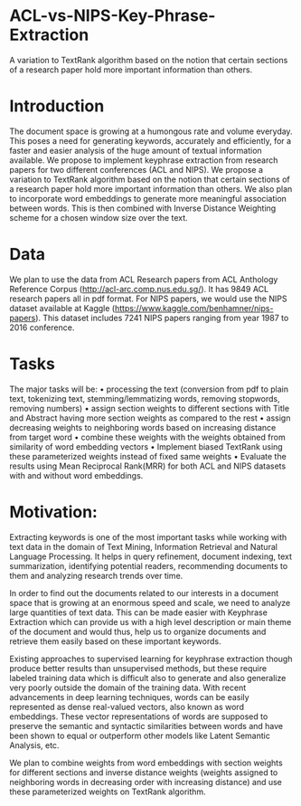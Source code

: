 # ACL-vs-NIPS-Key-Phrase-Extraction
A variation to TextRank algorithm based on the notion that certain sections of a research paper hold more important information than others.

# Introduction
The document space is growing at a humongous rate and volume everyday. This
poses a need for generating keywords, accurately and efficiently, for a faster and
easier analysis of the huge amount of textual information available. We propose
to implement keyphrase extraction from research papers for two different
conferences (ACL and NIPS). We propose a variation to TextRank algorithm
based on the notion that certain sections of a research paper hold more
important information than others. We also plan to incorporate word embeddings
to generate more meaningful association between words. This is then combined
with Inverse Distance Weighting scheme for a chosen window size over the text.

# Data
We plan to use the data from ACL Research papers from ACL Anthology
Reference Corpus (http://acl-arc.comp.nus.edu.sg/). It has 9849 ACL research
papers all in pdf format. For NIPS papers, we would use the NIPS dataset
available at Kaggle (https://www.kaggle.com/benhamner/nips-papers). This
dataset includes 7241 NIPS papers ranging from year 1987 to 2016 conference.

# Tasks
The major tasks will be:
• processing the text (conversion from pdf to plain text, tokenizing text,
stemming/lemmatizing words, removing stopwords, removing numbers)
• assign section weights to different sections with Title and Abstract having
more section weights as compared to the rest
• assign decreasing weights to neighboring words based on increasing
distance from target word
• combine these weights with the weights obtained from similarity of word
embedding vectors
• Implement biased TextRank using these parameterized weights instead of
fixed same weights
• Evaluate the results using Mean Reciprocal Rank(MRR) for both ACL and
NIPS datasets with and without word embeddings.

# Motivation:
Extracting keywords is one of the most important tasks while working with text
data in the domain of Text Mining, Information Retrieval and Natural Language
Processing. It helps in query refinement, document indexing, text summarization,
identifying potential readers, recommending documents to them and analyzing
research trends over time.

In order to find out the documents related to our interests in a document space
that is growing at an enormous speed and scale, we need to analyze large
quantities of text data. This can be made easier with Keyphrase Extraction which
can provide us with a high level description or main theme of the document and
would thus, help us to organize documents and retrieve them easily based on
these important keywords.

Existing approaches to supervised learning for keyphrase extraction though
produce better results than unsupervised methods, but these require labeled
training data which is difficult also to generate and also generalize very poorly
outside the domain of the training data. With recent advancements in deep
learning techniques, words can be easily represented as dense real-valued
vectors, also known as word embeddings. These vector representations of words
are supposed to preserve the semantic and syntactic similarities between words
and have been shown to equal or outperform other models like Latent Semantic
Analysis, etc.

We plan to combine weights from word embeddings with section weights for
different sections and inverse distance weights (weights assigned to neighboring
words in decreasing order with increasing distance) and use these
parameterized weights on TextRank algorithm.
